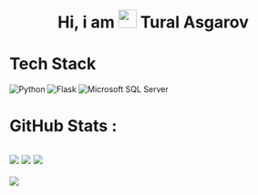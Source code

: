 <div align="center"><h1> Hi, i am <img src="https://raw.githubusercontent.com/TheDudeThatCode/TheDudeThatCode/master/Assets/Hi.gif" width="32px"/> Tural Asgarov </h1> </div>


# Tech Stack
![Python](https://img.shields.io/badge/python-3670A0?style=for-the-badge&logo=python&logoColor=ffdd54)
![Flask](https://img.shields.io/badge/flask-%23000.svg?style=for-the-badge&logo=flask&logoColor=white)
![Microsoft SQL Server](https://img.shields.io/badge/Microsoft%20SQL%20Sever-CC2927?style=for-the-badge&logo=microsoft%20sql%20server&logoColor=white)

# GitHub Stats :
![](https://github-readme-stats.vercel.app/api?username=Slyce-b0t&hide_border=false&include_all_commits=false&count_private=false)
![](https://github-readme-streak-stats.herokuapp.com/?user=Slyce-b0t&hide_border=false)
![](https://github-readme-stats.vercel.app/api/top-langs/?username=Slyce-b0t&hide_border=false&include_all_commits=false&count_private=false&layout=compact)
---
[![](https://visitcount.itsvg.in/api?id=Slyce-b0t&icon=0&color=0)](https://visitcount.itsvg.in)
<!-- made using https://prm.pushkaryadav.in -->
